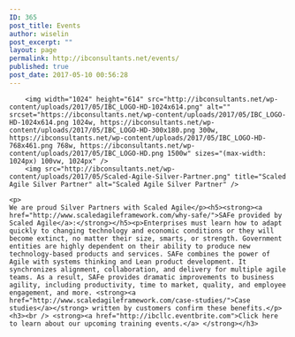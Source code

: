 ```yaml
---
ID: 365
post_title: Events
author: wiselin
post_excerpt: ""
layout: page
permalink: http://ibconsultants.net/events/
published: true
post_date: 2017-05-10 00:56:28
---
```


		<img width="1024" height="614" src="http://ibconsultants.net/wp-content/uploads/2017/05/IBC_LOGO-HD-1024x614.png" alt="" srcset="https://ibconsultants.net/wp-content/uploads/2017/05/IBC_LOGO-HD-1024x614.png 1024w, https://ibconsultants.net/wp-content/uploads/2017/05/IBC_LOGO-HD-300x180.png 300w, https://ibconsultants.net/wp-content/uploads/2017/05/IBC_LOGO-HD-768x461.png 768w, https://ibconsultants.net/wp-content/uploads/2017/05/IBC_LOGO-HD.png 1500w" sizes="(max-width: 1024px) 100vw, 1024px" />		
		<img src="http://ibconsultants.net/wp-content/uploads/2017/05/Scaled-Agile-Silver-Partner.png" title="Scaled Agile Silver Partner" alt="Scaled Agile Silver Partner" />		
		<p>                                                                                 We are proud Silver Partners with Scaled Agile</p><h5><strong><a href="http://www.scaledagileframework.com/why-safe/">SAFe provided by Scaled Agile</a>:</strong></h5><p>Enterprises must learn how to adapt quickly to changing technology and economic conditions or they will become extinct, no matter their size, smarts, or strength. Government entities are highly dependent on their ability to produce new technology-based products and services. SAFe combines the power of Agile with systems thinking and Lean product development. It synchronizes alignment, collaboration, and delivery for multiple agile teams. As a result, SAFe provides dramatic improvements to business agility, including productivity, time to market, quality, and employee engagement, and more. <strong><a href="http://www.scaledagileframework.com/case-studies/">Case studies</a></strong> written by customers confirm these benefits.</p><h3><br /> <strong><a href="http://ibcllc.eventbrite.com">Click here to learn about our upcoming training events.</a> </strong></h3>